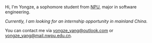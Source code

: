 Hi, I'm Yongze, a sophomore student from [NPU](https://www.nwpu.edu.cn/), major in software engineering. 

*Currently, I am looking for an internship opportunity in mainland China.*

You can contact me via yongze_yang@outlook.com or yongze_yang@mail.nwpu.edu.cn.
